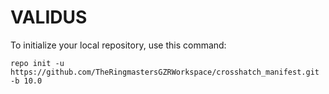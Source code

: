 VALIDUS
========

To initialize your local repository, use this command:

	repo init -u https://github.com/TheRingmastersGZRWorkspace/crosshatch_manifest.git -b 10.0

